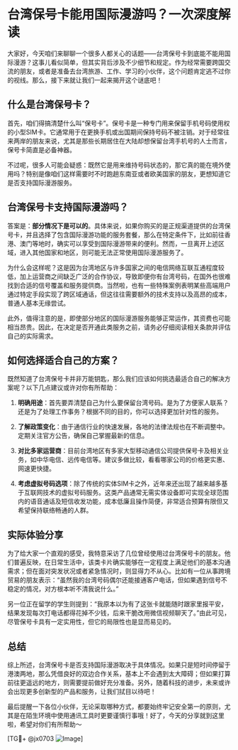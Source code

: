 # 台湾保号卡能用国际漫游吗？一次深度解读

大家好，今天咱们来聊聊一个很多人都关心的话题——台湾保号卡到底能不能用国际漫游？这事儿看似简单，但其实背后涉及不少细节和规定。作为经常需要跨国交流的朋友，或者是准备去台湾旅游、工作、学习的小伙伴，这个问题肯定逃不过你的视线。那么，接下来就让我们一起来揭开这个谜底吧！

## 什么是台湾保号卡？

首先，咱们得搞清楚什么叫“保号卡”。保号卡是一种专门用来保留手机号码使用权的小型SIM卡。它通常用于在更换手机或出国期间保持号码不被注销。对于经常往来两岸的朋友来说，尤其是那些长期居住在大陆却想保留台湾手机号的人士而言，保号卡简直是必备神器。

不过呢，很多人可能会疑惑：既然它是用来维持号码状态的，那它真的能在境外使用吗？特别是像咱们这样需要时不时跑趟东南亚或者欧美国家的朋友，更想知道它是否支持国际漫游服务。

## 台湾保号卡支持国际漫游吗？

答案是：**部分情况下是可以的**。具体来说，如果你购买的是正规渠道提供的台湾保号卡，并且选择了包含国际漫游功能的服务套餐，那么在特定条件下，比如前往香港、澳门等地时，确实可以享受到国际漫游带来的便利。然而，一旦离开上述区域，进入其他国家和地区，则可能无法正常使用国际漫游服务了。

为什么会这样呢？这是因为台湾地区与许多国家之间的电信网络互联互通程度较低，加上运营商之间缺乏广泛的合作协议，导致即便你有台湾号码，在国外也很难找到合适的信号覆盖和服务提供商。当然啦，也有一些特殊案例表明某些高端用户通过特定手段实现了跨区域通话，但这往往需要额外的技术支持以及高昂的成本，普通人基本无缘尝试。

此外，值得注意的是，即使部分地区的国际漫游服务能够正常运作，其资费也可能相当昂贵。因此，在决定是否开通此类服务之前，请务必仔细阅读相关条款并评估自己的实际需求。

## 如何选择适合自己的方案？

既然知道了台湾保号卡并非万能钥匙，那么我们应该如何挑选最适合自己的解决方案呢？以下几点建议或许对你有所帮助：

1. **明确用途**：首先要弄清楚自己为什么要保留台湾号码。是为了方便家人联系？还是为了处理工作事务？根据不同的目的，你可以选择更加针对性的服务。
   
2. **了解政策变化**：由于通信行业的快速发展，各地的法律法规也在不断调整中。定期关注官方公告，确保自己掌握最新的信息。

3. **对比多家运营商**：目前台湾地区有多家大型移动通信公司提供保号卡及相关业务，如中华电信、远传电信等。建议多做比较，看看哪家公司的价格更实惠、网速更快捷。

4. **考虑虚拟号码选项**：除了传统的实体SIM卡之外，近年来还出现了越来越多基于互联网技术的虚拟号码服务。这类产品通常无需实体设备即可实现全球范围内的语音通话及短信收发功能，成本低廉且操作简便，非常适合预算有限但又希望保持联络畅通的人群。

## 实际体验分享

为了给大家一个直观的感受，我特意采访了几位曾经使用过台湾保号卡的朋友。他们普遍反映，在日常生活中，该类卡片确实能够在一定程度上满足他们的基本沟通需求；但在面对突发状况或者紧急情况时，则显得力不从心。比如有一位从事跨境贸易的朋友表示：“虽然我的台湾号码偶尔还能接通客户电话，但如果遇到信号不稳定的情况，对方根本听不清我说什么。”

另一位正在留学的学生则提到：“我原本以为有了这张卡就能随时跟家里报平安，结果发现每次打电话都得花掉不少钱，后来干脆改用微信视频聊天了。”由此可见，尽管保号卡具有一定实用性，但它的局限性也是显而易见的。

## 总结

综上所述，台湾保号卡是否支持国际漫游取决于具体情况。如果只是短时间停留于港澳两地，那么凭借良好的双边合作关系，基本上不会遇到太大障碍；但如果打算前往更遥远的地方，则需要提前做好充分准备。另外，随着科技的进步，未来或许会出现更多创新型的产品和服务，让我们拭目以待吧！

最后提醒一下各位小伙伴，无论采取哪种方式，都要始终牢记安全第一的原则，尤其是在陌生环境中使用通讯工具时更要谨慎行事哦！好了，今天的分享就到这里啦，希望对你们有所帮助～

[TG💪+ @jx0703 ![Image](https://github.com/user-attachments/assets/dbca1d08-cadb-493c-b0ec-ad6f7a83f270)]